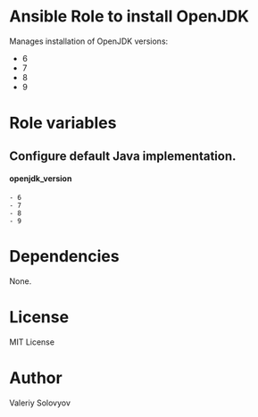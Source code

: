 # Ansible Role to install OpenJDK

Manages installation of OpenJDK versions:
- 6
- 7
- 8
- 9

# Role variables

## Configure default Java implementation.

#### openjdk_version
    - 6
    - 7
    - 8
    - 9

# Dependencies

None.

# License

MIT License

# Author

Valeriy Solovyov 
<!-- vim: set ts=4 sw=4 et nofen: -->